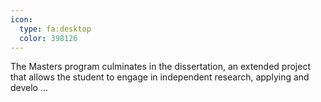 ```yaml
---
icon:
  type: fa:desktop
  color: 398126
---
```


The Masters program culminates in the dissertation, an extended project that allows the student to engage in independent research, applying and develo ... 
